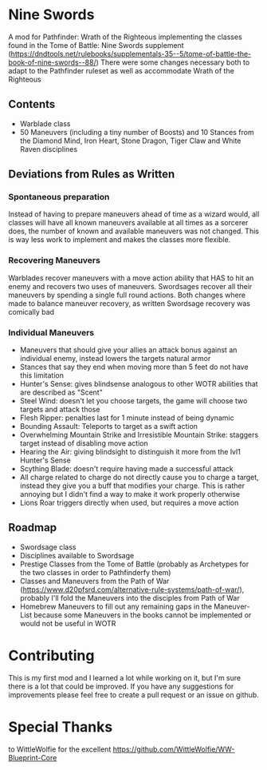 # Nine Swords
A mod for Pathfinder: Wrath of the Righteous implementing the classes found in the Tome of Battle: Nine Swords supplement (https://dndtools.net/rulebooks/supplementals-35--5/tome-of-battle-the-book-of-nine-swords--88/)
There were some changes necessary both to adapt to the Pathfinder ruleset as well as accommodate Wrath of the Righteous

## Contents
 - Warblade class
 - 50 Maneuvers (including a tiny number of Boosts) and 10 Stances from the Diamond Mind, Iron Heart, Stone Dragon, Tiger Claw and White Raven disciplines

## Deviations from Rules as Written
### Spontaneous preparation
Instead of having to prepare maneuvers ahead of time as a wizard would, all classes will have all known maneuvers available at all times as a sorcerer does, the number of known and available maneuvers was not changed. This is way less work to implement and makes the classes more flexible.

### Recovering Maneuvers
Warblades recover maneuvers with a move action ability that HAS to hit an enemy and recovers two uses of maneuvers.
Swordsages recover all their maneuvers by spending a single full round actions.
Both changes where made to balance maneuver recovery, as written Swordsage recovery was comically bad

### Individual Maneuvers
 - Maneuvers that should give your allies an attack bonus against an individual enemy, instead lowers the targets natural armor
 - Stances that say they end when moving more than 5 feet do not have this limitation
 - Hunter's Sense: gives blindsense analogous to other WOTR abilities that are described as "Scent"
 - Steel Wind: doesn't let you choose targets, the game will choose two targets and attack those
 - Flesh Ripper: penalties last for 1 minute instead of being dynamic
 - Bounding Assault: Teleports to target as a swift action
 - Overwhelming Mountain Strike and Irresistible Mountain Strike: staggers target instead of disabling move action
 - Hearing the Air: giving blindsight to distinguish it more from the lvl1 Hunter's Sense
 - Scything Blade: doesn't require having made a successful attack
 - All charge related to charge do not directly cause you to charge a target, instead they give you a buff that modifies your charge. This is rather annoying but I didn't find a way to make it work properly otherwise
 - Lions Roar triggers directly when used, but requires a move action

## Roadmap
 - Swordsage class
 - Disciplines available to Swordsage
 - Prestige Classes from the Tome of Battle (probably as Archetypes for the two classes in order to Pathfinderfy them)
 - Classes and Maneuvers from the Path of War (https://www.d20pfsrd.com/alternative-rule-systems/path-of-war/), probably I'll fold the Maneuvers into the disciples from Path of War
 - Homebrew Maneuvers to fill out any remaining gaps in the Maneuver-List because some Maneuvers in the books cannot be implemented or would not be useful in WOTR

# Contributing
This is my first mod and I learned a lot while working on it, but I'm sure there is a lot that could be improved.
If you have any suggestions for improvements please feel free to create a pull request or an issue on github.

# Special Thanks
to WittleWolfie for the excellent https://github.com/WittleWolfie/WW-Blueprint-Core